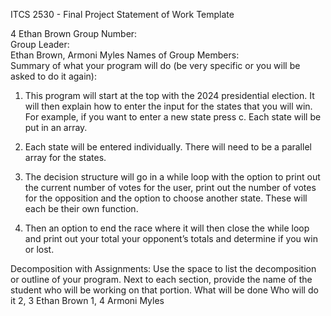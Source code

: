 ITCS 2530 - Final Project Statement of Work Template

4
Ethan Brown
Group Number:  
Group Leader:  
Ethan Brown, Armoni Myles 
Names of Group Members:  
Summary of what your program will do (be very specific or you will be asked to do it again):

1.	This program will start at the top with the 2024 presidential election. It will then explain how to enter the input for the states that you will win. 
For example, if you want to enter a new state press c. Each state will be put in an array.

2.	Each state will be entered individually. There will need to be a parallel array for the states.
3.	The decision structure will go in a while loop with the option to print out the current number of votes for the user, print out the number of votes for the opposition and the option to choose another state.  These will each be their own function.
4.	Then an option to end the race where it will then close the while loop and print out your total your opponent’s totals and determine if you win or lost.








Decomposition with Assignments:
Use the space to list the decomposition or outline of your program.  Next to each section, provide the name of the student who will be working on that portion.
What will be done	Who will do it
 2, 3	Ethan Brown
1, 4	Armoni Myles
	
	
